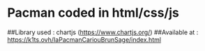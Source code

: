 # Pacman coded in html/css/js
##Library used : chartjs (https://www.chartjs.org/)
##Available at : https://k1ts.ovh/IaPacmanCariouBrunSage/index.html

